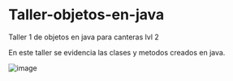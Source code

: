 # Taller-objetos-en-java
Taller 1 de objetos en java para canteras lvl 2

En este taller se evidencia las clases y metodos creados en java.

![image](https://user-images.githubusercontent.com/63930976/152726814-65fab6d2-b9a0-492c-9b09-a9c970c8637c.png)
